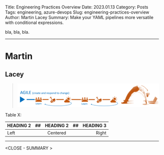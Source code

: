 Title: Engineering Practices Overview
Date: 2023.01.13
Category: Posts 
Tags: engineering, azure-devops
Slug: engineering-practices-overview
Author: Martin Lacey
Summary: Make your YAML pipelines more versatile with conditional expressions.

bla, bla, bla.

---

# Martin

## Lacey

> ![Engineering Overview](../images/agile-planning-choice-1.png) 

Table X:

| HEADING 2 |##| HEADING 2 |##| HEADING 3 |
|-----------|--|:---------:|--|----------:|
| Left      |  | Centered  |  | Right     |

---

<CLOSE - SUMMARY >


